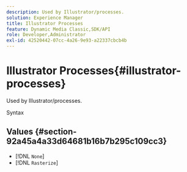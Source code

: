 ```yaml
---
description: Used by Illustrator/processes.
solution: Experience Manager
title: Illustrator Processes
feature: Dynamic Media Classic,SDK/API
role: Developer,Administrator
exl-id: 42520442-07cc-4a26-9e93-a22337cbcb4b
---
```

# Illustrator Processes{#illustrator-processes}

Used by Illustrator/processes.

 Syntax 

## Values {#section-92a45a4a33d64681b16b7b295c109cc3}

* [!DNL `None`] 
* [!DNL `Rasterize`]

